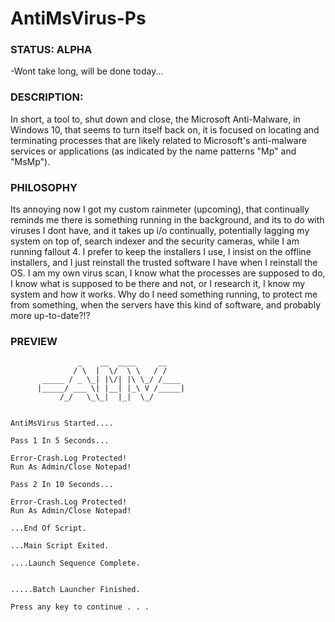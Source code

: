# AntiMsVirus-Ps

### STATUS: ALPHA
-Wont take long, will be done today...

### DESCRIPTION:
In short, a tool to, shut down and close, the Microsoft Anti-Malware, in Windows 10, that seems to turn itself back on, it is focused on locating and terminating processes that are likely related to Microsoft's anti-malware services or applications (as indicated by the name patterns "Mp" and "MsMp").  

### PHILOSOPHY
Its annoying now I got my custom rainmeter (upcoming), that continually reminds me there is something running in the background, and its to do with viruses I dont have, and it takes up i/o continually, potentially lagging my system on top of, search indexer and the security cameras, while I am running fallout 4. I prefer to keep the installers I use, I insist on the offline installers, and I just reinstall the trusted software I have when I reinstall the OS. I am my own virus scan, I know what the processes are supposed to do, I know what is supposed to be there and not, or I research it, I know my system and how it works. Why do I need something running, to protect me from something, when the servers have this kind of software, and probably more up-to-date?!?

### PREVIEW
```
               _    __  ____     __
              / \  |  \/  \ \   / /
       _____ / _ \_| |\/| |\ \_/ /____
      |_____/ ___ \| |__| |_\ V /_____|
           /_/   \_\_|  |_|  \_/


AntiMsVirus Started....

Pass 1 In 5 Seconds...

Error-Crash.Log Protected!
Run As Admin/Close Notepad!

Pass 2 In 10 Seconds...

Error-Crash.Log Protected!
Run As Admin/Close Notepad!

...End Of Script.

...Main Script Exited.

....Launch Sequence Complete.


.....Batch Launcher Finished.

Press any key to continue . . .

```
